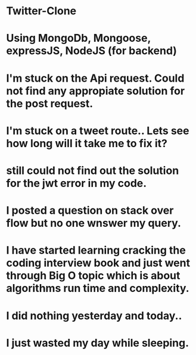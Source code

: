 # Twitter-Clone
# Using MongoDb, Mongoose, expressJS, NodeJS (for backend)
# I'm stuck on the Api request. Could not find any appropiate solution for the post request.
# I'm stuck on a tweet route.. Lets see how long will it take me to fix it?
# still could not find out the solution for the jwt error in my code. 
# I posted a  question on stack over flow but no one wnswer my query.
# I have started learning cracking the coding interview book and just went through Big O topic which is about algorithms run time and complexity.
# I did nothing yesterday and today.. 
# I just wasted my day while sleeping.

